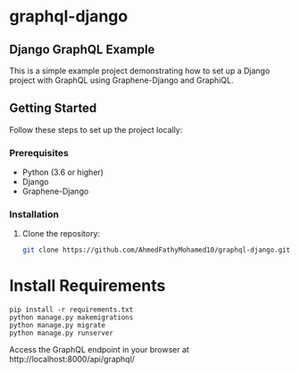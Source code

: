 # graphql-django
## Django GraphQL Example

This is a simple example project demonstrating how to set up a Django project with GraphQL using Graphene-Django and GraphiQL.

## Getting Started

Follow these steps to set up the project locally:

### Prerequisites

- Python (3.6 or higher)
- Django
- Graphene-Django

### Installation

1. Clone the repository:

   ```bash
   git clone https://github.com/AhmedFathyMohamed10/graphql-django.git
   
# Install Requirements
    pip install -r requirements.txt
    python manage.py makemigrations
    python manage.py migrate
    python manage.py runserver
Access the GraphQL endpoint in your browser at http://localhost:8000/api/graphql/


